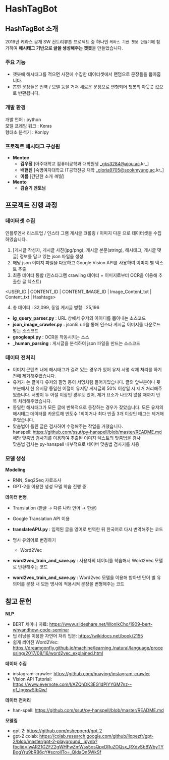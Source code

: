 # HashTagBot

## HashTagBot 소개
2019년 케라스 공개 SW 컨트리뷰톤 프로젝트 중 하나인 `케라스 기반 챗봇 만들기`에 참가하여 **해시태그 기반으로 글을 생성해주는 챗봇**을 만들었습니다.

### 주요 기능
 * 챗봇에 해시태그를 적으면 사전에 수집한 데이터셋에서 랜덤으로 문장들을 뽑아줍니다.
 * 뽑힌 문장들은 번역 / 모델 등을 거쳐 새로운 문장으로 변형되어 챗봇의 아웃풋 값으로 반환됩니다.
 
### 개발 환경
개발 언어 : python <br>
모델 프레임 워크 : Keras  <br>
형태소 분석기 : Konlpy <br>


### 프로젝트 해시태그 구성원
*	__Mentee__ 
    *	__김우정__ [아주대학교 컴퓨터공학과 대학원생  _gks3284@ajou.ac.kr_]
    * __배현진__ [숙명여자대학교 IT공학전공 재학 _gloria9705@sookmyung.ac.kr_]
    * __이름__ [간단한 소개 _메일_]    
 *	__Mento__ 
    *	__김슬기 멘토님__ 
    

## 프로젝트 진행 과정

### 데이터셋 수집 
인플루엔서 리스트업 / 인스타 그램 게시글 크롤링 / 이미지 다운 으로 데이터셋을 수집하였습니다.

1. [게시글 작성자, 게시글 사진(jpg/png), 게시글 본문(string), 해시태그, 게시글 댓글] 정보를 담고 있는 json 파일을 생성
2. 해당 json 이미지 파일을 다운하고 Google Vision API를 사용하여 이미지 별 텍스트 추출
3. 최종 데이터 통합 (인스타그램 crawling 데이터 + 이미지로부터 OCR을 이용해 추출한 글 텍스트)

<USER_ID | CONTENT_ID | CONTENT_IMAGE_ID | Image_Content_txt | Content_txt | Hashtags>

4. 총 데이터 : 32,099, 동일 게시글 병합 : 25,196

* **ig_query_parser.py**
 : URL 상에서 유저의 아이디를 뽑아내는 소스코드
* **json_image_crawler.py**
 : json의 url을 통해 인스타 게시글 이미지를 다운로드 받는 소스코드
* **googleapi.py**
 : OCR을 작동시키는 소스
* **_human_parsing**
 : 게시글을 분석하여 json 파일을 만드는 소스코드

###  데이터 전처리 
* 이미지 콘텐츠 내에 해시태그가 걸려 있는 경우가 있어 유저 서명 삭제 처리를 하기 전에 제거해주었습니다.
* 유저가 쓴 글마다 유저의 필명 등이 서명처럼 들어가있습니다. 글의 앞부분이나 뒷부분에서 한 유저당 동일한 어절이 유저당 게시글의 50% 이상일 시 제거 처리해주었습니다. 서명이 두 어절 이상인 경우도 있어, 제거 요소가 나오지 않을 때까지 반복 처리해주었습니다.
* 동일한 해시태그가 모든 글에 반복적으로 등장하는 경우가 잦았습니다. 모든 유저의 해시태그 데이터를 카운트해 빈도수 1회이거나 최다 빈출 3개 이상인 태그는 제거해주었습니다.
* 맞춤법이 틀린 글은 검사하여 수정해주는 작업을 거쳤습니다. <br>
hanspell: https://github.com/ssut/py-hanspell/blob/master/README.md<br>
해당 맞춤법 검사기를 이용하여 추출된 이미지 텍스트의 맞춤법을 검사 <br>
맞춤법 검사는 py-hanspell 내부적으로 네이버 맞춤법 검사기를 사용


### 모델 생성

**Modeling**
 * RNN, Seq2Seq 자료조사
 * GPT-2를 이용한 생성 모델 학습 진행 중
 
**데이터 변형**
 * Translation (한글 →  다른 나라 언어 →  한글)
  * Google Translation API 이용

* **translateAPU.py**
 : 입력된 글을 영어로 번역한 뒤 한국어로 다시 번역해주는 코드

 * 명사 유의어로 변경하기 
    * Word2Vec

* **word2vec_train_and_save.py**
 : 사용자의 데이터를 학습해서 Word2Vec 모델로 반환해주는 코드
 * **word2vec_train_and_save.py**
 : Word2vec 모델을 이용해 받아낸 단어 별 유의어를 문장 내 모든 명사에 적용시켜 문장을 변형해주는 코드
 
## 참고 문헌

**NLP**
* BERT 세미나 자료: <https://www.slideshare.net/WonIkCho/1909-bert-whyandhow-code-seminar>
* 딥 러닝을 이용한 자연어 처리 입문: <https://wikidocs.net/book/2155>
* 쉽게 씌어진 Word2Vec: <https://dreamgonfly.github.io/machine/learning,/natural/language/processing/2017/08/16/word2vec_explained.html>

**데이터 수집**
* instagram-crawler: <https://github.com/huaying/instagram-crawler>
* Vision API Tutorial: <https://www.evernote.com/l/AZQhDK3EG1dPlYYGM7nz--qf_IpgswSIbQw/>

**데이터 전처리**
* han-spell: <https://github.com/ssut/py-hanspell/blob/master/README.md>

**모델링**
* gpt-2: <https://github.com/nshepperd/gpt-2>
* gpt-2 colab: <https://colab.research.google.com/github/ilopezfr/gpt-2/blob/master/gpt-2-playground_.ipynb?fbclid=IwAR21GZFZ2gWHFwZmWss5osQpxDRuZOQsx_RXdvSbBWbyTYBogYru9bRB6qY#scrollTo=_QIdaQn5WkSf>
